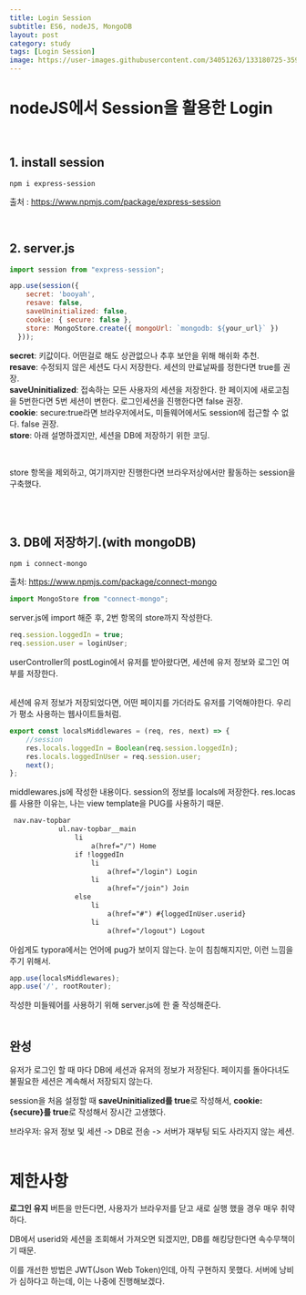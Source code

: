 ```yaml
---
title: Login Session
subtitle: ES6, nodeJS, MongoDB
layout: post
category: study
tags: [Login Session]
image: https://user-images.githubusercontent.com/34051263/133180725-359dd237-7097-491b-8f51-4362b1a505d9.png
---
```


# nodeJS에서 Session을 활용한 Login

<br> 

## 1. install session

```
npm i express-session
```

출처 : https://www.npmjs.com/package/express-session

<br> 

## 2. server.js

```javascript
import session from "express-session";

app.use(session({
    secret: 'booyah',
    resave: false,
    saveUninitialized: false,
    cookie: { secure: false },
    store: MongoStore.create({ mongoUrl: `mongodb: ${your_url}` })
  }));
```

**secret**: 키값이다. 어떤걸로 해도 상관없으나 추후 보안을 위해 해쉬화 추천. <br>**resave**: 수정되지 않은 세션도 다시 저장한다. 세션의 만료날짜를 정한다면 true를 권장.<br>**saveUninitialized**: 접속하는 모든 사용자의 세션을 저장한다. 한 페이지에 새로고침을 5번한다면 5번 세션이 변한다. 로그인세션을 진행한다면 false 권장. <br>**cookie**: secure:true라면 브라우저에서도, 미들웨어에서도 session에 접근할 수 없다. false 권장. <br>**store**: 아래 설명하겠지만,  세션을 DB에 저장하기 위한 코딩. <br>

<br>

store 항목을 제외하고, 여기까지만 진행한다면 브라우저상에서만 활동하는 session을 구축했다.

<br> <br> 

## 3. DB에 저장하기.(with mongoDB)

```
npm i connect-mongo
```

출처: https://www.npmjs.com/package/connect-mongo <br>



```javascript
import MongoStore from "connect-mongo";
```

server.js에 import 해준 후, 2번 항목의 store까지 작성한다.<br>

```javascript
req.session.loggedIn = true;
req.session.user = loginUser;
```

userController의 postLogin에서 유저를 받아왔다면, 세션에 유저 정보와 로그인 여부를 저장한다.<br><br>

세션에 유저 정보가 저장되었다면, 어떤 페이지를 가더라도 유저를 기억해야한다. 우리가 평소 사용하는 웹사이트들처럼.

```javascript
export const localsMiddlewares = (req, res, next) => {
    //session
    res.locals.loggedIn = Boolean(req.session.loggedIn);
    res.locals.loggedInUser = req.session.user;
    next();
};
```

middlewares.js에 작성한 내용이다. session의 정보를 locals에 저장한다. res.locas를 사용한 이유는, 나는 view template을 PUG를 사용하기 때문.

```html
 nav.nav-topbar 
            ul.nav-topbar__main 
                li
                    a(href="/") Home
                if !loggedIn     
                    li
                        a(href="/login") Login 
                    li
                        a(href="/join") Join
                else
                    li 
                        a(href="#") #{loggedInUser.userid} 
                    li
                        a(href="/logout") Logout
```

아쉽게도 typora에서는 언어에 pug가 보이지 않는다. 눈이 침침해지지만, 이런 느낌을 주기 위해서.<br>

```javascript
app.use(localsMiddlewares);
app.use('/', rootRouter);
```

작성한 미들웨어를 사용하기 위해 server.js에 한 줄 작성해준다.<br><br>



## 완성

유저가 로그인 할 때 마다 DB에 세션과 유저의 정보가 저장된다. 페이지를 돌아다녀도 불필요한 세션은 계속해서 저장되지 않는다.<br>

session을 처음 설정할 때 **saveUninitialized를 true**로 작성해서, **cookie: {secure}를 true**로 작성해서 장시간 고생했다.<br>

브라우저: 유저 정보 및 세션 -> DB로 전송 -> 서버가 재부팅 되도 사라지지 않는 세션.<br><br> 

# 제한사항

**로그인 유지** 버튼을 만든다면, 사용자가 브라우저를 닫고 새로 실행 했을 경우 매우 취약하다.<br>

DB에서 userid와 세션을 조회해서 가져오면 되겠지만, DB를 해킹당한다면 속수무책이기 때문. <br>

이를 개선한 방법은 JWT(Json Web Token)인데, 아직 구현하지 못했다. 서버에 낭비가 심하다고 하는데, 이는 나중에 진행해보겠다.
